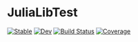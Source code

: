 # JuliaLibTest

[![Stable](https://img.shields.io/badge/docs-stable-blue.svg)](https://Mechtanium.github.io/JuliaLibTest.jl/stable/)
[![Dev](https://img.shields.io/badge/docs-dev-blue.svg)](https://Mechtanium.github.io/JuliaLibTest.jl/dev/)
[![Build Status](https://github.com/Mechtanium/JuliaLibTest.jl/actions/workflows/CI.yml/badge.svg?branch=master)](https://github.com/Mechtanium/JuliaLibTest.jl/actions/workflows/CI.yml?query=branch%3Amaster)
[![Coverage](https://codecov.io/gh/Mechtanium/JuliaLibTest.jl/branch/master/graph/badge.svg)](https://codecov.io/gh/Mechtanium/JuliaLibTest.jl)

